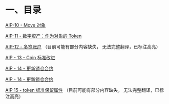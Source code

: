 # 一、目录

[AIP-10 - Move 对象](./cn/cn_aip-10.md)

[AIP-11 - 数字资产：作为对象的 Token](./cn/cn_aip-11.md)

[AIP-12 - 多签账户](./cn/cn_aip-12.md) （目前可能有部分内容缺失， 无法完整翻译，已标注高亮）

[AIP - 13 - Coin 标准改进](./cn/cn_aip-13.md) 

[AIP - 14 - 更新锁仓合约](./cn/cn_aip-14.md) 

[AIP - 14 - 更新锁仓合约](./cn/cn_aip-14.md) 

[AIP 15 - token 标准保留属性](./cn/cn_aip-15.md) （目前可能有部分内容缺失， 无法完整翻译，已标注高亮）

